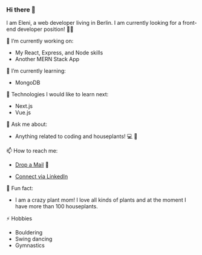 ### Hi there 👋 
I am Eleni,  a web developer living in Berlin. I am currently looking for a front-end developer position! 👩‍💻

🔭 I’m currently working on:
-  My React, Express, and Node skills
-  Another MERN Stack App 

🌱 I’m currently learning:
- MongoDB

🤔 Technologies I would like to learn next: 
- Next.js
- Vue.js

💬 Ask me about:
- Anything related to coding and houseplants! 💻 🌵

📫 How to reach me: 
- [Drop a Mail](mailto:elenhkatsa@gmail.com) 📧

- [Connect via LinkedIn](https://www.linkedin.com/in/eleni-katsareli/)

🌸 Fun fact: 
- I am a crazy plant mom! I love all kinds of plants and at the moment I have more than 100 houseplants.
 
 ⚡ Hobbies
 - Bouldering
 - Swing dancing
 - Gymnastics

<!--
**Elenikats/Elenikats** is a ✨ _special_ ✨ repository because its `README.md` (this file) appears on your GitHub profile.

Here are some ideas to get you started:

- 🔭 I’m currently working on ...
- 🌱 I’m currently learning ...
- 👯 I’m looking to collaborate on ...
- 🤔 I’m looking for help with ...
- 💬 Ask me about ...
- 📫 How to reach me: ...
- 😄 Pronouns: ...
- ⚡ Fun fact: ...
👨🏻‍💻 Languages and Tools
-->
